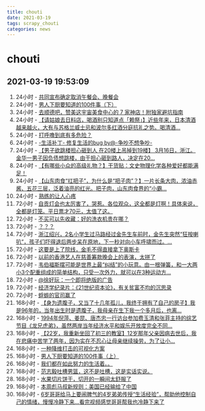 ```yaml
---
title: chouti
date: 2021-03-19 
tags: scrapy_chouti
categories: news
---
```

# chouti
## 2021-03-19 19:53:09
1. 24小时 - [共同宣布确定取消午餐会、晚餐会](https://dig.chouti.com//link/30456270)
1. 24小时 - [男人下厨要知道的100件事（下）](https://dig.chouti.com//link/30452545)
1. 24小时 - [去顺德吧，赞美这宇宙美食中心的 7 家神店！附独家避坑指南](https://dig.chouti.com//link/30454292)
1. 24小时 - [【请姑娘去日料店，喝酒别只知道点「赖祭」】近些年来，日本清酒越来越火，大有与苏格兰威士忌和波尔多红酒分庭抗礼之势。喝清酒...](https://dig.chouti.com//link/30452943)
1. 24小时 - [打呼噜到底有多危险？](https://dig.chouti.com//link/30453270)
1. 24小时 - [-生活补丁- 修复生活的bug by@-争吵不想争吵-](https://dig.chouti.com//link/30454578)
1. 24小时 - [【男子欲跳楼担心砸到人 在20楼上吊掉到19楼】 3月16日，浙江。金华一男子因负债想跳楼，由于担心砸到路人，决定在20...](https://dig.chouti.com//link/30454922)
1. 24小时 - [【有哪些小众的高级礼物？】干货贴：文史物理化学各种爱好都能满足！](https://dig.chouti.com//link/30455807)
1. 24小时 - [【山东肉食“扛把子”，为什么是“把子肉”？】一片长条大肉，浓油赤酱、五花三层，泛着油亮的红光。把子肉，山东肉食界的“小霸...](https://dig.chouti.com//link/30452094)
1. 24小时 - [熟练的让人心疼](https://dig.chouti.com//link/30456565)
1. 72小时 - [自贡灯会也太厉害了，哭惹。各位观众，这全都是灯啊！具体来说，全都是灯笼。平日票才70元，太值了这。](https://dig.chouti.com//link/30451460)
1. 72小时 - [不买可以先收藏：好的洗衣机贵在哪？](https://dig.chouti.com//link/30446564)
1. 72小时 - [？？？](https://dig.chouti.com//link/30442860)
1. 72小时 - [浙江绍兴，2名小学生过马路经过金先生车前时，金先生突然“狂按喇叭”，孩子们吓得退后两步呆在原地，下一秒对向小车呼啸而过。...](https://dig.chouti.com//link/30451151)
1. 72小时 - [这要是上了院线，金毛不得直接拿下奥斯卡](https://dig.chouti.com//link/30444136)
1. 72小时 - [以前的香港艺人在慈善筹款晚会上的表演，太拼了](https://dig.chouti.com//link/30445598)
1. 72小时 - [韦伯福斯摆可能是世界上最“纠结”的小玩意。由一根弹簧，和一大两小3个配重组成的简单结构，只受一次外力，就可以在3种运动方...](https://dig.chouti.com//link/30446139)
1. 72小时 - [@徐好玩：一个即将绝版的广告](https://dig.chouti.com//link/30445440)
1. 72小时 - [经济学纪录片：《21世纪资本论》，有关贫富不均的沉思录](https://dig.chouti.com//link/30449173)
1. 72小时 - [蜉蝣的官司赢了](https://dig.chouti.com//link/30452035)
1. 168小时 - [【身为遗腹子，又当了十几年孤儿，我终于拥有了自己的房子】我是96年的，当年出生时是遗腹子，我母亲在生下我一个多月后，也离...](https://dig.chouti.com//link/30441364)
1. 168小时 - [1994年倪萍、姜昆、唐杰忠一行访台参加费玉清和张菲主持的综艺节目《龙兄虎弟》，虽然两岸当年经济水平和娱乐开放度完全不同...](https://dig.chouti.com//link/30432232)
1. 168小时 - [【22岁，我重新坐回了初三的教室】12岁那年父亲因病去世后，我在悲痛中苦学了两年，因为实在不忍心让母亲继续操劳，为了让小...](https://dig.chouti.com//link/30439472)
1. 168小时 - [一种降维打击的可视化方案](https://dig.chouti.com//link/30427103)
1. 168小时 - [男人下厨要知道的100件事（上）](https://dig.chouti.com//link/30436478)
1. 168小时 - [我们都在如此努力的生活着。。](https://dig.chouti.com//link/30437365)
1. 168小时 - [范志毅吐槽男篮，这不是吐槽，这是实话实说。](https://dig.chouti.com//link/30434069)
1. 168小时 - [水果切片饼干，切开的一瞬间太舒服了](https://dig.chouti.com//link/30429456)
1. 168小时 - [本周彪马叔新规则：美国已经输给了中国](https://dig.chouti.com//link/30428713)
1. 168小时 - [6岁哥哥给马上要闹脾气的4岁弟弟传授“生活经验”，帮助他控制自己的情绪，慢慢冷静下来…看完视频感觉哥哥帮我也冷静下来了](https://dig.chouti.com//link/30440070)
